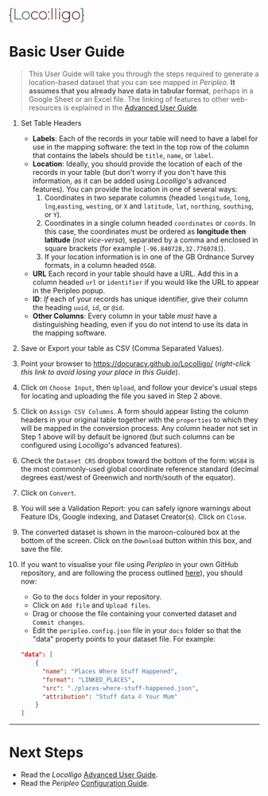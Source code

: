 <p align="left" width="100%">
    <img src="/images/Locolligo.png" style="width: 30%" />
</p>

# Basic User Guide
> This User Guide will take you through the steps required to generate a location-based dataset that you can see mapped in *Peripleo*. **It assumes that you already have data in tabular format**, perhaps in a Google Sheet or an Excel file. The linking of features to other web-resources is explained in the [Advanced User Guide](./User-Guide-Advanced.md).

1. Set Table Headers
    - **Labels**: Each of the records in your table will need to have a label for use in the mapping software: the text in the top row of the column that contains the labels should be `title`, `name`, or `label`.
    - **Location**: Ideally, you should provide the location of each of the records in your table (but don't worry if you don't have this information, as it can be added using *Locolligo*'s advanced features). You can provide the location in one of several ways:
        1. Coordinates in two separate columns (headed `longitude`, `long`, `lng`,`easting`, `westing`, or `X` and `latitude`, `lat`, `northing`, `southing`, or `Y`).
        2. Coordinates in a single column headed `coordinates` or `coords`. In this case, the coordinates must be ordered as **longitude then latitude** (*not vice-versa*), separated by a comma and enclosed in square brackets (for example `[-96.840728,32.776078]`).
        3. If your location information is in one of the GB Ordnance Survey formats, in a column headed `OSGB`.
    - **URL** Each record in your table should have a URL. Add this in a column headed `url` or `identifier` if you would like the URL to appear in the Peripleo popup.
    - **ID**: *If* each of your records has unique identifier, give their column the heading `uuid`, `id`, or `@id`.
    - **Other Columns**: Every column in your table *must* have a distinguishing heading, even if you do not intend to use its data in the mapping software.

2. Save or Export your table as CSV (Comma Separated Values).

3. Point your browser to https://docuracy.github.io/Locolligo/ (*right-click this link to avoid losing your place in this Guide*).

4. Click on `Choose Input`, then `Upload`, and follow your device's usual steps for locating and uploading the file you saved in Step 2 above.

5. Click on `Assign CSV Columns`. A form should appear listing the column headers in your original table together with the `properties` to which they will be mapped in the conversion process. Any column header not set in Step 1 above will by default be ignored (but such columns can be configured using *Locolligo*'s advanced features).

6. Check the `Dataset CRS` dropbox toward the bottom of the form: `WGS84` is the most commonly-used global coordinate reference standard (decimal degrees east/west of Greenwich and north/south of the equator).

7. Click on `Convert`.

8. You will see a Validation Report: you can safely ignore warnings about Feature IDs, Google indexing, and Dataset Creator(s). Click on `Close`.

9. The converted dataset is shown in the maroon-coloured box at the bottom of the screen. Click on the `Download` button within this box, and save the file.

10. If you want to visualise your file using *Peripleo* in your own GitHub repository, and are following the process outlined [here](https://github.com/britishlibrary/peripleo)), you should now:
    - Go to the `docs` folder in your repository.
    - Click on `Add file` and `Upload files`.
    - Drag or choose the file containing your converted dataset and `Commit changes`.
    - Edit the `peripleo.config.json` file in your `docs` folder so that the "data" property points to your dataset file. For example:



    ``` json
    "data": [
        {
          "name": "Places Where Stuff Happened",
          "format": "LINKED_PLACES",
          "src": "./places-where-stuff-happened.json",
          "attribution": "Stuff data © Your Mum"
        }
    ]
    ```
---
# Next Steps
- Read the *Locolligo* [Advanced User Guide](./User-Guide-Advanced.md).
- Read the *Peripleo* [Configuration Guide](https://github.com/britishlibrary/peripleo/blob/main/Configuration-Guide.md).
